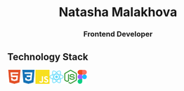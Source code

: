<h1 align="center">Natasha Malakhova</h1>
<h3 align="center">Frontend Developer</h3>
<h2 align="left">Technology Stack</h2>
<img src="https://github.com/MalakhN/MalakhN/blob/main/html5.svg" height="32" align="left"/>
<img src="https://github.com/MalakhN/MalakhN/blob/main/css3.svg" height="32" align="left"/>
<img src="https://github.com/MalakhN/MalakhN/blob/main/javascript.svg" height="32" align="left"/>
<img src="https://github.com/MalakhN/MalakhN/blob/main/react.svg" height="32" align="left"/>
<img src="https://github.com/MalakhN/MalakhN/blob/main/nodedotjs.svg" height="32" align="left"/>
<img src="https://github.com/MalakhN/MalakhN/blob/main/Figma-Icon.svg" height="32" align="left"/>


<!--
**MalakhN/MalakhN** is a ✨ _special_ ✨ repository because its `README.md` (this file) appears on your GitHub profile.

Here are some ideas to get you started:

- 🔭 I’m currently working on ...
- 🌱 I’m currently learning ...
- 👯 I’m looking to collaborate on ...
- 🤔 I’m looking for help with ...
- 💬 Ask me about ...
- 📫 How to reach me: ...
- 😄 Pronouns: ...
- ⚡ Fun fact: ...


<h1 align="center">Hi there, I'm <a href="https://.ru/" target="_blank">Daniil</a> 
<img src="https://github.com/blackcater/blackcater/raw/main/images/Hi.gif" height="32"/></h1>
<h3 align="center">Computer science student, IT news writer from Russia 🇷🇺</h3>
[![Typing SVG](https://readme-typing-svg.herokuapp.com?color=%2336BCF7&lines=Computer+science+student)](https://git.io/typing-svg)
-->
